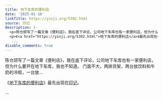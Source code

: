```yaml
---
title: 地下车库的便利店
date: '2025-01-16'
linkTitle: https://yinji.org/5392.html
source: 印记
description: |-
  <p>陈仓颉写了一篇文章《便利店》，我在底下评论，公司地下车库也有一家便利店，但为什么要开在地下车库，我也不知道。 门面不大，两排货架，两台放饮料和牛奶的冷柜，一台放...</p>
  <p>《<a href="https://yinji.org/5392.html">地下车库的便利店</a>》最先出现在<a href="https://yinji.org">印记</a>。</p>
   ...
disable_comments: true
---
```

<p>陈仓颉写了一篇文章《便利店》，我在底下评论，公司地下车库也有一家便利店，但为什么要开在地下车库，我也不知道。 门面不大，两排货架，两台放饮料和牛奶的冷柜，一台放...</p>
<p>《<a href="https://yinji.org/5392.html">地下车库的便利店</a>》最先出现在<a href="https://yinji.org">印记</a>。</p>
 ...